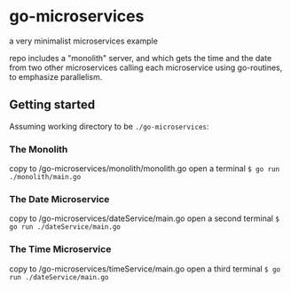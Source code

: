 # go-microservices
a very minimalist microservices example

repo includes a "monolith" server, and which gets the time and the date from two other microservices calling each microservice using go-routines, to emphasize parallelism.

## Getting started
Assuming working directory to be `./go-microservices`:

### The Monolith
copy to /go-microservices/monolith/monolith.go
open a terminal
`$ go run ./monolith/main.go`

### The Date Microservice
copy to /go-microservices/dateService/main.go
open a second terminal
`$ go run ./dateService/main.go`

### The Time Microservice
copy to /go-microservices/timeService/main.go
open a third terminal
`$ go run ./dateService/main.go`
